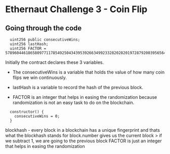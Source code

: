 # Ethernaut Challenge 3 - Coin Flip


## Going through the code

```solidity
  uint256 public consecutiveWins;
  uint256 lastHash;
  uint256 FACTOR = 57896044618658097711785492504343953926634992332820282019728792003956564819968;
```
Initially the contract declares these 3 variables. 

- The consecutiveWins is a variable that holds the value of how many coin flips we win continuously. 

- lastHash is a variable to record the hash of the previous block.

- FACTOR is an integer that helps in easing the randomization because randomization is not an easy task to do on the blockchain.

```solidity
  constructor() {
    consecutiveWins = 0;
  }
```


blockhash - every block in a blockchain has a unique fingerprint and thats what the blockhash stands for
block.number gives us the current block > if we subtract 1, we are going to the previous block
FACTOR is just an integer that helps in easing the randomization

